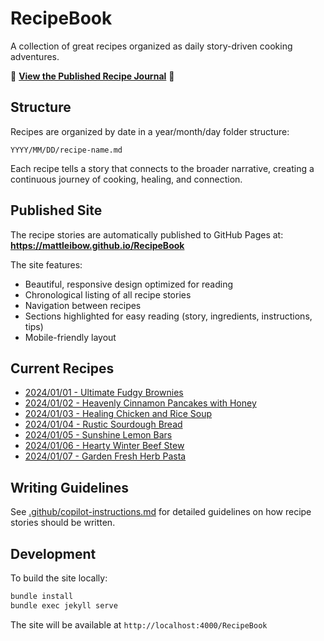 # RecipeBook
A collection of great recipes organized as daily story-driven cooking adventures.

📖 **[View the Published Recipe Journal](https://mattleibow.github.io/RecipeBook)** 📖

## Structure

Recipes are organized by date in a year/month/day folder structure:
```
YYYY/MM/DD/recipe-name.md
```

Each recipe tells a story that connects to the broader narrative, creating a continuous journey of cooking, healing, and connection.

## Published Site

The recipe stories are automatically published to GitHub Pages at: **https://mattleibow.github.io/RecipeBook**

The site features:
- Beautiful, responsive design optimized for reading
- Chronological listing of all recipe stories
- Navigation between recipes
- Sections highlighted for easy reading (story, ingredients, instructions, tips)
- Mobile-friendly layout

## Current Recipes

- [2024/01/01 - Ultimate Fudgy Brownies](2024/01/01/fudgy-brownies.md)
- [2024/01/02 - Heavenly Cinnamon Pancakes with Honey](2024/01/02/cinnamon-pancakes.md)
- [2024/01/03 - Healing Chicken and Rice Soup](2024/01/03/healing-chicken-rice-soup.md)
- [2024/01/04 - Rustic Sourdough Bread](2024/01/04/rustic-sourdough-bread.md)
- [2024/01/05 - Sunshine Lemon Bars](2024/01/05/sunshine-lemon-bars.md)
- [2024/01/06 - Hearty Winter Beef Stew](2024/01/06/hearty-winter-beef-stew.md)
- [2024/01/07 - Garden Fresh Herb Pasta](2024/01/07/garden-fresh-herb-pasta.md)

## Writing Guidelines

See [.github/copilot-instructions.md](.github/copilot-instructions.md) for detailed guidelines on how recipe stories should be written.

## Development

To build the site locally:

```bash
bundle install
bundle exec jekyll serve
```

The site will be available at `http://localhost:4000/RecipeBook`
